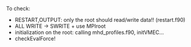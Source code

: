To check:
- RESTART,OUTPUT: only the root should read/write data!!  (restart.f90)
- ALL WRITE -> SWRITE + use MPIroot
- initialization on the root: calling mhd_profiles.f90, initVMEC...
- checkEvalForce!
